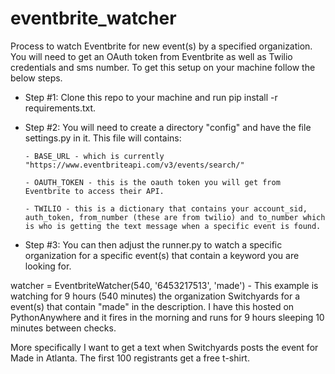 # eventbrite_watcher
Process to watch Eventbrite for new event(s) by a specified organization. You will need to get an OAuth token from Eventbrite as well as Twilio credentials and sms number. To get this setup on your machine follow the below steps.

- Step #1: Clone this repo to your machine and run pip install -r requirements.txt.
- Step #2: You will need to create a directory "config" and have the file settings.py in it. This file will contains: 
      
      - BASE_URL - which is currently "https://www.eventbriteapi.com/v3/events/search/" 
      
      - OAUTH_TOKEN - this is the oauth token you will get from Eventbrite to access their API.
      
      - TWILIO - this is a dictionary that contains your account_sid, auth_token, from_number (these are from twilio) and to_number which is who is getting the text message when a specific event is found.

- Step #3: You can then adjust the runner.py to watch a specific organization for a specific event(s) that contain a keyword you are looking for.

watcher = EventbriteWatcher(540, '6453217513', 'made') - This example is watching for 9 hours (540 minutes) the organization Switchyards for a event(s) that contain "made" in the description. I have this hosted on PythonAnywhere and it fires in the morning and runs for 9 hours sleeping 10 minutes between checks. 

More specifically I want to get a text when Switchyards posts the event for Made in Atlanta. The first 100 registrants get a free t-shirt. 
